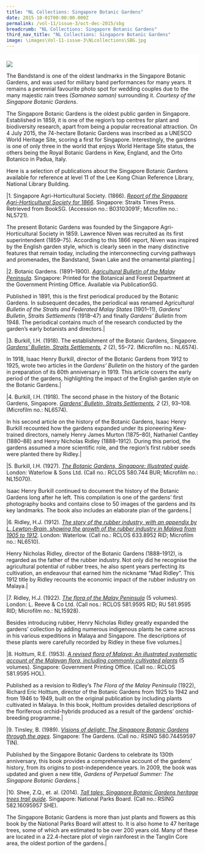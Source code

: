 ```yaml
---
title: "NL Collections: Singapore Botanic Gardens"
date: 2015-10-01T00:00:00.000Z
permalink: /vol-11/issue-3/oct-dec-2015/sbg
breadcrumb: "NL Collections: Singapore Botanic Gardens"
third_nav_title: "NL Collections: Singapore Botanic Gardens"
image: \images\Vol-11-issue-3\NLcollections\SBG.jpg
---
```


<style>
table { 
	background-color: #fef0c3;
	}
.infobox { 
  padding: 20px;
  margin: 20px;
  background: #fef0c3
}
</style>

<div style="background-color: white;">
<br/>
<img src="\images\Vol-11-issue-3\NLcollections\SBG.jpg"> 

The Bandstand is one of the oldest landmarks in the Singapore Botanic Gardens, and was used for military band performances for many years. It remains a perennial favourite photo spot for wedding couples due to the many majestic rain trees <i>(Samanea saman)</i> surrounding it. <i>Courtesy of the Singapore Botanic Gardens</i>.

</div>

The Singapore Botanic Gardens is the oldest public garden in Singapore. Established in 1859, it is one of the region’s top centres for plant and biodiversity research, apart from being a popular recreational attraction. On 4 July 2015, the 74-hectare Botanic Gardens was inscribed as a UNESCO World Heritage Site, scoring a first for Singapore. Interestingly, the gardens is one of only three in the world that enjoys World Heritage Site status, the others being the Royal Botanic Gardens in Kew, England, and the Orto Botanico in Padua, Italy.

Here is a selection of publications about the Singapore Botanic Gardens available for reference at level 11 of the Lee Kong Chian Reference Library, National Library Building. 

|1. Singapore Agri-Horticultural Society. (1866). *[Report of the Singapore Agri-Horticultural Society for 1866](https://eresources.nlb.gov.sg/printheritage/detail/331fad8d-efaa-454d-8dba-44fad00c9bd6.aspx)*. Singapore: Straits Times Press. Retrieved from BookSG. (Accession no.: B03103091F; Microfilm no.: NL5721).

The present Botanic Gardens was founded by the Singapore Agri-Horticultural Society in 1859. Lawrence Niven was recruited as its first superintendent (1859–75). According to this 1866 report, Niven was inspired by the English garden style, which is clearly seen in the many distinctive features that remain today, including the interconnecting curving pathways and promenades, the Bandstand, Swan Lake and the ornamental planting.|

|2. Botanic Gardens. (1891–1900). *[Agricultural Bulletin of the Malay Peninsula](https://eservice.nlb.gov.sg/item_holding.aspx?bid=4981663)*. Singapore: Printed for the Botanical and Forest Department at the Government Printing Office. Available via PublicationSG.

Published in 1891, this is the first periodical produced by the Botanic Gardens. In subsequent decades, the periodical was renamed *Agricultural Bulletin of the Straits and Federated Malay States* (1901–11), *Gardens' Bulletin*, *Straits Settlements* (1918–47) and finally *Gardens’ Bulletin* from 1948. The periodical contains much of the research conducted by the garden’s early botanists and directors.|

|3. Burkill, I.H. (1918). The establishment of the Botanic Gardens, Singapore. *[Gardens’ Bulletin, Straits Settlements](https://eservice.nlb.gov.sg/item_holding.aspx?bid=903181), 2* (2), 55–72. (Microfilm no.: NL6574).

In 1918, Isaac Henry Burkill, director of the Botanic Gardens from 1912 to 1925, wrote two articles in the *Gardens’ Bulletin* on the history of the garden in preparation of its 60th anniversary in 1919. This article covers the early period of the gardens, highlighting the impact of the English garden style on the Botanic Gardens.|

|4. Burkill, I.H. (1918). The second phase in the history of the Botanic Gardens, Singapore. *[Gardens’ Bulletin, Straits Settlements](https://eservice.nlb.gov.sg/item_holding.aspx?bid=903181), 2* (2), 93–108. (Microfilm no.: NL6574).

In his second article on the history of the Botanic Gardens, Isaac Henry Burkill recounted how the gardens expanded under its pioneering Kew-trained directors, namely Henry James Murton (1875–80), Nathaniel Cantley (1880–88) and Henry Nicholas Ridley (1888–1912). During this period, the gardens assumed a more scientific role, and the region’s first rubber seeds were planted there by Ridley.|

|5. Burkill, I.H. (1927). *[The Botanic Gardens, Singapore: Illustrated guide](https://eservice.nlb.gov.sg/item_holding.aspx?bid=4390514)*. London: Waterlow & Sons Ltd. (Call no.: RCLOS 580.744 BUR; Microfilm no.: NL15070).

Isaac Henry Burkill continued to document the history of the Botanic Gardens long after he left. This compilation is one of the gardens’ first photography books and contains close to 50 images of the gardens and its key landmarks. The book also includes an elaborate plan of the gardens.|

|6. Ridley, H.J. (1912). *[The story of the rubber industry, with an appendix by L. Lewton-Brain, showing the growth of the rubber industry in Malaya from 1905 to 1912](https://eservice.nlb.gov.sg/item_holding.aspx?bid=5014808)*. London: Waterlow. (Call no.: RCLOS 633.8952 RID; Microfilm no.: NL6510).

Henry Nicholas Ridley, director of the Botanic Gardens (1888–1912), is regarded as the father of the rubber industry. Not only did he recognise the agricultural potential of rubber trees, he also spent years perfecting its cultivation, an endeavour that earned him the nickname “Mad Ridley”. This 1912 title by Ridley recounts the economic impact of the rubber industry on Malaya.|

|7. Ridley, H.J. (1922). *[The flora of the Malay Peninsula](https://eservice.nlb.gov.sg/item_holding.aspx?bid=3586524)* (5 volumes). London: L. Reeve & Co Ltd. (Call nos.: RCLOS 581.9595 RID; RU 581.9595 RID; Microfilm no.: NL15928).

Besides introducing rubber, Henry Nicholas Ridley greatly expanded the gardens’ collection by adding numerous indigenous plants he came across in his various expeditions in Malaya and Singapore. The descriptions of these plants were carefully recorded by Ridley in these five volumes.|

|8. Holttum, R.E. (1953). *[A revised flora of Malaya; An illustrated systematic account of the Malayan flora, including commonly cultivated plants](https://eservice.nlb.gov.sg/item_holding.aspx?bid=3472958)* (5 volumes). Singapore: Government Printing Office. (Call no.: RCLOS 581.9595 HOL).

Published as a revision to Ridley’s *The Flora of the Malay Peninsula* (1922), Richard Eric Holttum, director of the Botanic Gardens from 1925 to 1942 and from 1946 to 1949, built on the original publication by including plants cultivated in Malaya. In this book, Holttum provides detailed descriptions of the floriferous orchid-hybrids produced as a result of the gardens’ orchid-breeding programme.|

|9. Tinsley, B. (1989). *[Visions of delight: The Singapore Botanic Gardens through the ages](https://eservice.nlb.gov.sg/item_holding.aspx?bid=5392306)*. Singapore: The Gardens. (Call no.: RSING 580.74459597 TIN).

Published by the Singapore Botanic Gardens to celebrate its 130th anniversary, this book provides a comprehensive account of the gardens’ history, from its origins to post-independence years. In 2009, the book was updated and given a new title, *Gardens of Perpetual Summer: The Singapore Botanic Gardens*.|

|10. Shee, Z.Q., et. al. (2014). *[Tall tales: Singapore Botanic Gardens heritage trees trail guide](https://eservice.nlb.gov.sg/item_holding.aspx?bid=200852544)*. Singapore: National Parks Board. (Call no.: RSING 582.16095957 SHE).

The Singapore Botanic Gardens is more than just plants and flowers as this book by the National Parks Board will attest to. It is also home to 47 heritage trees, some of which are estimated to be over 200 years old. Many of these are located in a 22.4-hectare plot of virgin rainforest in the Tanglin Core area, the oldest portion of the gardens.|
